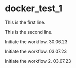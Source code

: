 # docker_test_1
This is the first line.


This is the second line.

Initiate the workflow. 30.06.23 


Initiate the workflow. 03.07.23 

Initiate the workflow 2. 03.07.23 
